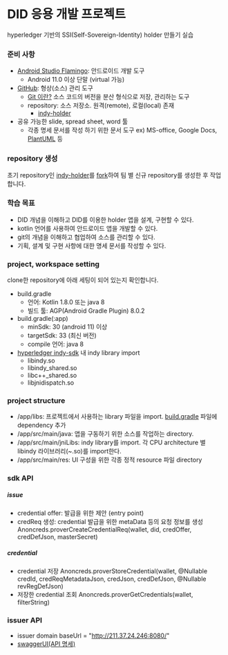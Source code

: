# DID 응용 개발 프로젝트
hyperledger 기반의 SSI(Self-Sovereign-Identity) holder 만들기 실습

### 준비 사항
- [Android Studio Flamingo](https://developer.android.com/studio): 안드로이드 개발 도구
  - Android 11.0 이상 단말 (virtual 가능)
- [GitHub](https://github.com/): 형상(소스) 관리 도구
  - [Git 이란?](https://git-scm.com/)
    소스 코드의 버전을 분산 형식으로 저장, 관리하는 도구
  - repository: 소스 저장소. 원격(remote), 로컬(local) 존재
    - [indy-holder](https://github.com/bdgen/indy-holder)
- 공유 가능한 slide, spread sheet, word 툴
  - 각종 명세 문서를 작성 하기 위한 문서 도구
  ex) MS-office, Google Docs, [PlantUML](https://plantuml.com/ko/) 등

### repository 생성
초기 repository인 [indy-holder](https://github.com/bdgen/indy-holder)를 [fork](https://docs.github.com/ko/get-started/quickstart/fork-a-repo#forking-a-repository)하여 팀 별 신규 repository를 생성한 후 작업합니다.

### 학습 목표
- DID 개념을 이해하고 DID를 이용한 holder 앱을 설계, 구현할 수 있다.
- kotlin 언어를 사용하여 안드로이드 앱을 개발할 수 있다.
- git의 개념을 이해하고 협업하여 소스를 관리할 수 있다.
- 기획, 셜계 및 구현 사항에 대한 명세 문서를 작성할 수 있다.

### project, workspace setting
clone한 repository에 아래 세팅이 되어 있는지 확인합니다.
- build.gradle
  - 언어: Kotlin 1.8.0 또는 java 8
  - 빌드 툴: AGP(Android Gradle Plugin) 8.0.2
- build.gradle(:app)
  - minSdk: 30 (android 11) 이상
  - targetSdk: 33 (최신 버전)
  - compile 언어: java 8
- [hyperledger indy-sdk](https://github.com/hyperledger/indy-sdk) 내 indy library import
  - libindy.so
  - libindy_shared.so
  - libc++_shared.so
  - libjnidispatch.so
  
### project structure
- /app/libs: 프로젝트에서 사용하는 library 파일을 import. [build.gradle](app/build.gradle) 파일에 dependency 추가
- /app/src/main/java: 앱을 구동하기 위한 소스를 작업하는 directory.
- /app/src/main/jniLibs: indy library를 import. 각 CPU architecture 별 libindy 라이브러리(~.so)를 import한다.
- /app/src/main/res: UI 구성을 위한 각종 정적 resource 파일 directory

### sdk API
##### issue
- credential offer: 발급을 위한 제안 (entry point)
- credReq 생성: credential 발급을 위한 metaData 등의 요청 정보를 생성
    Anoncreds.proverCreateCredentialReq(wallet, did, credOffer, credDefJson, masterSecret)

##### credential
- credential 저장
    Anoncreds.proverStoreCredential(wallet, @Nullable credId, credReqMetadataJson, credJson, credDefJson, @Nullable revRegDefJson)
- 저장한 credential 조회
    Anoncreds.proverGetCredentials(wallet, filterString)

### issuer API
- issuer domain
    baseUrl = "http://211.37.24.246:8080/"
- [swaggerUI(API 명세)](http://211.37.24.246:8080/webjars/swagger-ui/index.html)